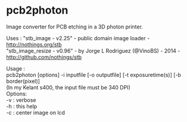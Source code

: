 # pcb2photon
Image converter for PCB etching in a 3D photon printer.

Uses :
"stb_image - v2.25"   - public domain image loader - http://nothings.org/stb<br>
"stb_image_resize - v0.96" - by Jorge L Rodriguez (@VinoBS) - 2014 - http://github.com/nothings/stb

Usage :<br>
pcb2photon [options] -i inputfile [-o outputfile] [-t exposuretime(s)] [-b border(pixel)]<br>
(In my Kelant s400, the  input file must be 340 DPI)<br>
Options:<br>
-v : verbose<br>
-h : this help<br>
-c : center image on lcd<br>

